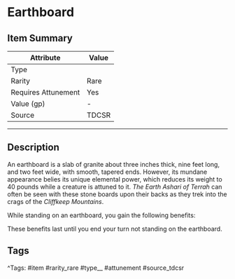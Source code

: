 # Earthboard

## Item Summary

| Attribute            | Value                        |
|----------------------|------------------------------|
| Type                 |   |
| Rarity               | Rare             |
| Requires Attunement  | Yes                |
| Value (gp)           | -    |
| Source               | TDCSR |

---

## Description

An earthboard is a slab of granite about three inches thick, nine feet long, and two feet wide, with smooth, tapered ends. However, its mundane appearance belies its unique elemental power, which reduces its weight to 40 pounds while a creature is attuned to it. _The Earth Ashari of Terrah_ can often be seen with these stone boards upon their backs as they trek into the crags of the _Cliffkeep Mountains_.

While standing on an earthboard, you gain the following benefits:

These benefits last until you end your turn not standing on the earthboard.

## Tags

^Tags: #item #rarity_rare #type__ #attunement #source_tdcsr